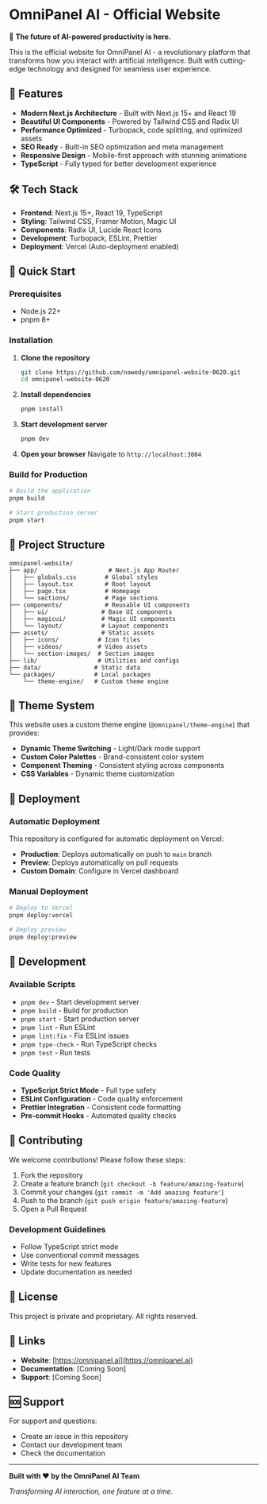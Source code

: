 # OmniPanel AI - Official Website

🚀 **The future of AI-powered productivity is here.**

This is the official website for OmniPanel AI - a revolutionary platform that transforms how you interact with artificial intelligence. Built with cutting-edge technology and designed for seamless user experience.

## 🌟 Features

- **Modern Next.js Architecture** - Built with Next.js 15+ and React 19
- **Beautiful UI Components** - Powered by Tailwind CSS and Radix UI
- **Performance Optimized** - Turbopack, code splitting, and optimized assets
- **SEO Ready** - Built-in SEO optimization and meta management
- **Responsive Design** - Mobile-first approach with stunning animations
- **TypeScript** - Fully typed for better development experience

## 🛠️ Tech Stack

- **Frontend**: Next.js 15+, React 19, TypeScript
- **Styling**: Tailwind CSS, Framer Motion, Magic UI
- **Components**: Radix UI, Lucide React Icons
- **Development**: Turbopack, ESLint, Prettier
- **Deployment**: Vercel (Auto-deployment enabled)

## 🚀 Quick Start

### Prerequisites

- Node.js 22+ 
- pnpm 8+

### Installation

1. **Clone the repository**
   ```bash
   git clone https://github.com/nawedy/omnipanel-website-0620.git
   cd omnipanel-website-0620
   ```

2. **Install dependencies**
   ```bash
   pnpm install
   ```

3. **Start development server**
   ```bash
   pnpm dev
   ```

4. **Open your browser**
   Navigate to `http://localhost:3004`

### Build for Production

```bash
# Build the application
pnpm build

# Start production server
pnpm start
```

## 📁 Project Structure

```
omnipanel-website/
├── app/                    # Next.js App Router
│   ├── globals.css        # Global styles
│   ├── layout.tsx         # Root layout
│   ├── page.tsx           # Homepage
│   └── sections/          # Page sections
├── components/            # Reusable UI components
│   ├── ui/               # Base UI components
│   ├── magicui/          # Magic UI components
│   └── layout/           # Layout components
├── assets/               # Static assets
│   ├── icons/           # Icon files
│   ├── videos/          # Video assets
│   └── section-images/  # Section images
├── lib/                 # Utilities and configs
├── data/               # Static data
└── packages/           # Local packages
    └── theme-engine/   # Custom theme engine
```

## 🎨 Theme System

This website uses a custom theme engine (`@omnipanel/theme-engine`) that provides:

- **Dynamic Theme Switching** - Light/Dark mode support
- **Custom Color Palettes** - Brand-consistent color system
- **Component Theming** - Consistent styling across components
- **CSS Variables** - Dynamic theme customization

## 🚀 Deployment

### Automatic Deployment

This repository is configured for automatic deployment on Vercel:

- **Production**: Deploys automatically on push to `main` branch
- **Preview**: Deploys automatically on pull requests
- **Custom Domain**: Configure in Vercel dashboard

### Manual Deployment

```bash
# Deploy to Vercel
pnpm deploy:vercel

# Deploy preview
pnpm deploy:preview
```

## 📝 Development

### Available Scripts

- `pnpm dev` - Start development server
- `pnpm build` - Build for production
- `pnpm start` - Start production server
- `pnpm lint` - Run ESLint
- `pnpm lint:fix` - Fix ESLint issues
- `pnpm type-check` - Run TypeScript checks
- `pnpm test` - Run tests

### Code Quality

- **TypeScript Strict Mode** - Full type safety
- **ESLint Configuration** - Code quality enforcement
- **Prettier Integration** - Consistent code formatting
- **Pre-commit Hooks** - Automated quality checks

## 🤝 Contributing

We welcome contributions! Please follow these steps:

1. Fork the repository
2. Create a feature branch (`git checkout -b feature/amazing-feature`)
3. Commit your changes (`git commit -m 'Add amazing feature'`)
4. Push to the branch (`git push origin feature/amazing-feature`)
5. Open a Pull Request

### Development Guidelines

- Follow TypeScript strict mode
- Use conventional commit messages
- Write tests for new features
- Update documentation as needed

## 📄 License

This project is private and proprietary. All rights reserved.

## 🔗 Links

- **Website**: [https://omnipanel.ai](https://omnipanel.ai)
- **Documentation**: [Coming Soon]
- **Support**: [Coming Soon]

## 🆘 Support

For support and questions:

- Create an issue in this repository
- Contact our development team
- Check the documentation

---

**Built with ❤️ by the OmniPanel AI Team**

*Transforming AI interaction, one feature at a time.* 